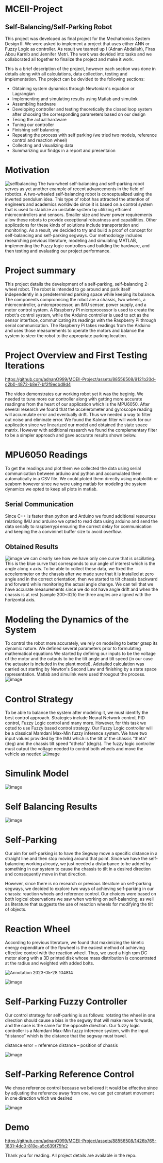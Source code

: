 # MCEII-Project
## Self-Balancing/Self-Parking Robot 

This project was developed as final project for the Mechatronics System Design II. We were asked to implement a project that uses either ANN or Fuzzy Logic as controller. As result we teamed up I (Adnan Abdallah), Firas Abou Karnib and Jennifer Metri. The work was devided into tasks and we collaborated all together to finalize the project and make it work. 

This is a brief description of the project, however each section was done in details along with all calculations, data collection, testing and implementation.
The project can be devided to the following sections:
* Obtaining system dynamics through Newtonian's equation or Lagrangian
* Implementing and simulating results using Matlab and simulink
* Assembling hardware
* Developing controller and testing theoretically the closed loop system after choosing the corresponding parameters based on our design
* Tesing the actual hardware
* Tuning our controller
* Finishing self balancing
* Repeating the process with self parking (we tried two models, reference control and reaction wheel)
* Collecting and visualizing data
* Summarizing our findgs in a report and presentaion
 

# Motivation
![selfbalancing](https://github.com/adnanO999/MCEII-Project/assets/88556508/9570f2c9-1389-4a82-8e89-6e6acecf86a0)
The two-wheel self-balancing and self-parking robot serves as yet another example of recent advancements in the field of robotics. A two-wheeled self-balancing robot is conceptualized using the inverted pendulum idea. This type of robot has attracted the attention of engineers and academics worldwide since it is based on a control system that is used to stabilize an unstable system by utilizing efficient microcontrollers and sensors. Smaller size and lower power requirements allow these robots to provide exceptional robustness and capabilities. Other applications for these kinds of solutions include transportation and monitoring. As a result, we decided to try and build a proof of concept for self-balancing and self-parking segways. Our methodology includes researching previous literature, modeling and simulating MATLAB, implementing the Fuzzy logic controllers and building the hardware, and then testing and evaluating our project performance.

# Project summary

This project details the development of a self-parking, self-balancing 2-wheel robot. The robot is intended to go around and park itself independently in a predetermined parking space while keeping its balance. The components compromising the robot are a chassis, two wheels, a microcontroller, a microprocessor, an IMU sensor, power supply, and a motor control system. A Raspberry Pi microprocessor is used to create the robot's control system, while the Arduino controller is used to act as the sensor interface, communicating its readings with the Raspberry Pi through serial communication. The Raspberry Pi takes readings from the Arduino and uses those measurements to operate the motors and balance the system to steer the robot to the appropriate parking location.


# Project Overview and First Testing Iterations
https://github.com/adnanO999/MCEII-Project/assets/88556508/9121b20d-c2b0-4872-b8e7-bf2f9ecbd9d4

The video demonstrates our working robot yet it was the beginig. We needed to tune more our controller along with getting more accurate readingns from the heart of our application which is the MPU6050. After several research we found that the accelerometer and gyroscope reading will accumulate error and eventually drift. Thus we needed a way to filter out noise and eliminate error. We found the Kalman filter will work for our application since we linearized our model and obtained the state space matrix. However with additional research we found the complementary filter to be a simpler approach and gave accurate results shown below.

# MPU6050 Readings 
To get the readings and plot them we collected the data using serial communication between arduino and python and accumulated them automatically in a CSV file. We could ploted them directly using matplotlib or seaborn however since we were using matlab for modeling the system dynamics we opted to keep all plots in matlab.

## Serial Communication
Since C++ is faster than python and Arduino we found additional resources relationg IMU and arduino we opted to read data using arduino and send the data serially to raspberrypi ensuring the correct delay for communication and keeping the a convininet buffer size to avoid overflow.

## Obtained Results

![image](https://github.com/adnanO999/MCEII-Project/assets/88556508/1a76a74f-060b-405e-929b-6d4012c55564)
we can clearly see how we have only one curve that is oscillating. This is the blue curve that corresponds to our angle of interest which is the angle along x axis. To be able to collect these data, we fixed the accelerometer on the chassis after we made sure that it is installed at zero angle and in the correct orientation, then we started to tilt chassis backward and forward while monitoring the actual angle change. We can tell that we have accurate measurements since we do not have angle drift and when the chassis is at rest (sample 200~325) the three angles are aligned with the horizontal axis.

# Modeling the Dynamics of the System
To control the robot more accurately, we rely on modeling to better grasp its dynamic nature. We defined several parameters prior to formulating mathematical equations
We started by defining our inputs to be the voltage of the motor and the outputs to be the tilt angle and tilt speed (in our case the actuator is included in the plant model). Adetailed calculation was carried out starting by Newton's Second Law and finishing by a state space representation. Matlab and simulink were used througout the process.
![image](https://github.com/adnanO999/MCEII-Project/assets/88556508/c282fabc-2b09-42a7-9a8c-6b0efdddf66a)

# Control Strategy
To be able to balance the system after modeling it, we must identify the best control approach. Strategies include Neural Network control, PID control, Fuzzy Logic control and many more. However, for this task we opted to use Fuzzy based control strategy.
Our Fuzzy Logic controller will be a classical Mamdani Max-Min fuzzy inference system. We have two input values provided by the IMU which is the tilt of the chassis “theta” (deg) and the chassis tilt speed “dtheta” (deg/s). The fuzzy logic controller must output the voltage needed to control both wheels and move the vehicle as needed
![image](https://github.com/adnanO999/MCEII-Project/assets/88556508/6bbbd398-09f4-4cce-9f75-60e17e7faa61)

# Simulink Model
![image](https://github.com/adnanO999/MCEII-Project/assets/88556508/c99be785-7c50-489b-a6d4-dbd13ad0fdf8)

# Self Balancing Results
![image](https://github.com/adnanO999/MCEII-Project/assets/88556508/5cfa5946-3d5f-4585-990b-2f2024612ae9)

# Self-Parking

Our aim for self-parking is to have the Segway move a specific distance in a straight line and then stop moving around that point. Since we have the self-balancing working already, we just needed a disturbance to be added by something in our system to cause the chassis to tilt in a desired direction and consequently move in that direction. 

However, since there is no research or previous literature on self-parking segways, we decided to explore two ways of achieving self-parking in our chassis: reaction wheels and reference control. Our choices were based on both logical observations we saw when working on self-balancing, as well as literature that suggests the use of reaction wheels for modifying the tilt of objects.


# Reaction Wheel
According to previous literature, we found that maximizing the kinetic energy expenditure of the flywheel is the easiest method of achieving effective control with the reaction wheel. Thus, we used a high rpm DC motor along with a 3D printed disk whose mass distribution is concentrated at the radius and weighted with added bolts.

![Annotation 2023-05-28 104814](https://github.com/adnanO999/MCEII-Project/assets/88556508/425f78ca-01ca-4a39-8256-bd27b1e86a58)

![image](https://github.com/adnanO999/MCEII-Project/assets/88556508/bb700b5f-d68b-431b-b2c7-3ccd45f44c80)

# Self-Parking Fuzzy Controller

Our control strategy for self-parking is as follows: rotating the wheel in one direction should cause a bias in the segway that will make move forwards, and the case is the same for the opposite direction. Our fuzzy logic controller is a Mamdani Max-Min fuzzy inference system, with the input “distance” which is the distance that the segway must travel. 

distance error = reference distance – position of chassis

![image](https://github.com/adnanO999/MCEII-Project/assets/88556508/21a24c7b-0627-43a5-b719-cbef33d9cb59)

# Self-Parking Reference Control
We chose reference control because we believed it would be effective since by adjusting the reference away from one, we can get constant movement in one direction which we desired

![image](https://github.com/adnanO999/MCEII-Project/assets/88556508/dc0522b1-5ac7-400a-8573-4363aee60aa7)

# Demo


https://github.com/adnanO999/MCEII-Project/assets/88556508/1426b765-1831-4dc0-810e-a5c639f75fe2




Thank you for reading. All project details are available in the repo.
